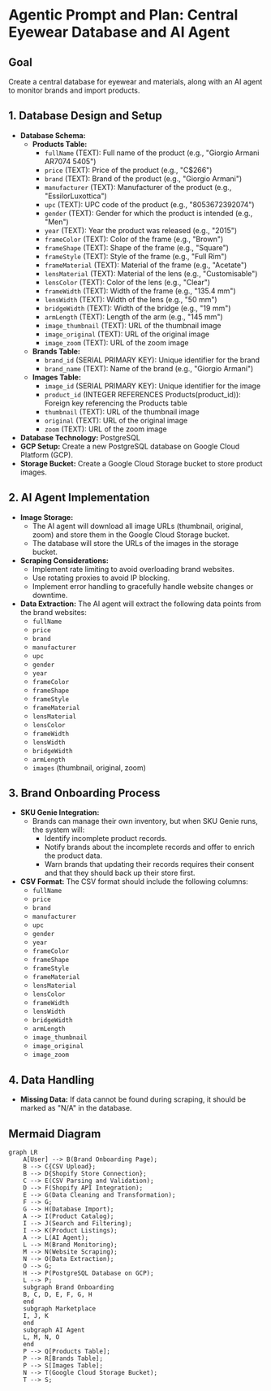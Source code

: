 # Agentic Prompt and Plan: Central Eyewear Database and AI Agent

## Goal

Create a central database for eyewear and materials, along with an AI agent to monitor brands and import products.

## 1. Database Design and Setup

*   **Database Schema:**
    *   **Products Table:**
        *   `fullName` (TEXT): Full name of the product (e.g., "Giorgio Armani AR7074 5405")
        *   `price` (TEXT): Price of the product (e.g., "C$266")
        *   `brand` (TEXT): Brand of the product (e.g., "Giorgio Armani")
        *   `manufacturer` (TEXT): Manufacturer of the product (e.g., "EssilorLuxottica")
        *   `upc` (TEXT): UPC code of the product (e.g., "8053672392074")
        *   `gender` (TEXT): Gender for which the product is intended (e.g., "Men")
        *   `year` (TEXT): Year the product was released (e.g., "2015")
        *   `frameColor` (TEXT): Color of the frame (e.g., "Brown")
        *   `frameShape` (TEXT): Shape of the frame (e.g., "Square")
        *   `frameStyle` (TEXT): Style of the frame (e.g., "Full Rim")
        *   `frameMaterial` (TEXT): Material of the frame (e.g., "Acetate")
        *   `lensMaterial` (TEXT): Material of the lens (e.g., "Customisable")
        *   `lensColor` (TEXT): Color of the lens (e.g., "Clear")
        *   `frameWidth` (TEXT): Width of the frame (e.g., "135.4 mm")
        *   `lensWidth` (TEXT): Width of the lens (e.g., "50 mm")
        *   `bridgeWidth` (TEXT): Width of the bridge (e.g., "19 mm")
        *   `armLength` (TEXT): Length of the arm (e.g., "145 mm")
        *   `image_thumbnail` (TEXT): URL of the thumbnail image
        *   `image_original` (TEXT): URL of the original image
        *   `image_zoom` (TEXT): URL of the zoom image
    *   **Brands Table:**
        *   `brand_id` (SERIAL PRIMARY KEY): Unique identifier for the brand
        *   `brand_name` (TEXT): Name of the brand (e.g., "Giorgio Armani")
    *   **Images Table:**
        *   `image_id` (SERIAL PRIMARY KEY): Unique identifier for the image
        *   `product_id` (INTEGER REFERENCES Products(product_id)): Foreign key referencing the Products table
        *   `thumbnail` (TEXT): URL of the thumbnail image
        *   `original` (TEXT): URL of the original image
        *   `zoom` (TEXT): URL of the zoom image
*   **Database Technology:** PostgreSQL
*   **GCP Setup:** Create a new PostgreSQL database on Google Cloud Platform (GCP).
*   **Storage Bucket:** Create a Google Cloud Storage bucket to store product images.

## 2. AI Agent Implementation

*   **Image Storage:**
    *   The AI agent will download all image URLs (thumbnail, original, zoom) and store them in the Google Cloud Storage bucket.
    *   The database will store the URLs of the images in the storage bucket.
*   **Scraping Considerations:**
    *   Implement rate limiting to avoid overloading brand websites.
    *   Use rotating proxies to avoid IP blocking.
    *   Implement error handling to gracefully handle website changes or downtime.
*   **Data Extraction:** The AI agent will extract the following data points from the brand websites:
    *   `fullName`
    *   `price`
    *   `brand`
    *   `manufacturer`
    *   `upc`
    *   `gender`
    *   `year`
    *   `frameColor`
    *   `frameShape`
    *   `frameStyle`
    *   `frameMaterial`
    *   `lensMaterial`
    *   `lensColor`
    *   `frameWidth`
    *   `lensWidth`
    *   `bridgeWidth`
    *   `armLength`
    *   `images` (thumbnail, original, zoom)

## 3. Brand Onboarding Process

*   **SKU Genie Integration:**
    *   Brands can manage their own inventory, but when SKU Genie runs, the system will:
        *   Identify incomplete product records.
        *   Notify brands about the incomplete records and offer to enrich the product data.
        *   Warn brands that updating their records requires their consent and that they should back up their store first.
*   **CSV Format:** The CSV format should include the following columns:
    *   `fullName`
    *   `price`
    *   `brand`
    *   `manufacturer`
    *   `upc`
    *   `gender`
    *   `year`
    *   `frameColor`
    *   `frameShape`
    *   `frameStyle`
    *   `frameMaterial`
    *   `lensMaterial`
    *   `lensColor`
    *   `frameWidth`
    *   `lensWidth`
    *   `bridgeWidth`
    *   `armLength`
    *   `image_thumbnail`
    *   `image_original`
    *   `image_zoom`

## 4. Data Handling

*   **Missing Data:** If data cannot be found during scraping, it should be marked as "N/A" in the database.

## Mermaid Diagram

```mermaid
graph LR
    A[User] --> B(Brand Onboarding Page);
    B --> C{CSV Upload};
    B --> D{Shopify Store Connection};
    C --> E(CSV Parsing and Validation);
    D --> F(Shopify API Integration);
    E --> G(Data Cleaning and Transformation);
    F --> G;
    G --> H(Database Import);
    A --> I(Product Catalog);
    I --> J(Search and Filtering);
    I --> K(Product Listings);
    A --> L(AI Agent);
    L --> M(Brand Monitoring);
    M --> N(Website Scraping);
    N --> O(Data Extraction);
    O --> G;
    H --> P(PostgreSQL Database on GCP);
    L --> P;
    subgraph Brand Onboarding
    B, C, D, E, F, G, H
    end
    subgraph Marketplace
    I, J, K
    end
    subgraph AI Agent
    L, M, N, O
    end
    P --> Q[Products Table];
    P --> R[Brands Table];
    P --> S[Images Table];
    N --> T(Google Cloud Storage Bucket);
    T --> S;